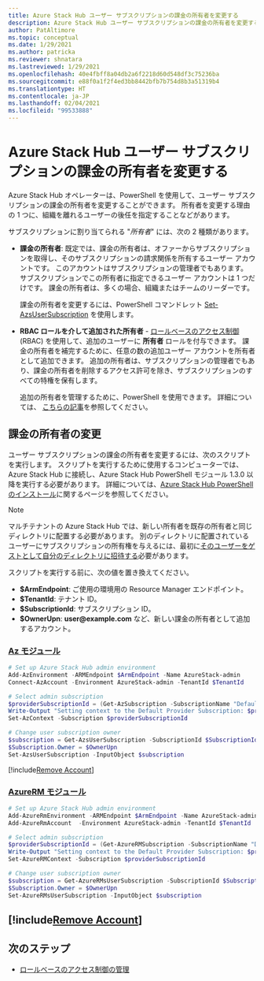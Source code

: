 ```yaml
---
title: Azure Stack Hub ユーザー サブスクリプションの課金の所有者を変更する
description: Azure Stack Hub ユーザー サブスクリプションの課金の所有者を変更する方法について学習します。
author: PatAltimore
ms.topic: conceptual
ms.date: 1/29/2021
ms.author: patricka
ms.reviewer: shnatara
ms.lastreviewed: 1/29/2021
ms.openlocfilehash: 40e4fbff8a04db2a6f2218d60d548df3c75236ba
ms.sourcegitcommit: e88f0a1f2f4ed3bb8442bfb7b754d8b3a51319b4
ms.translationtype: HT
ms.contentlocale: ja-JP
ms.lasthandoff: 02/04/2021
ms.locfileid: "99533888"
---
```

# <a name="change-the-billing-owner-for-an-azure-stack-hub-user-subscription"></a>Azure Stack Hub ユーザー サブスクリプションの課金の所有者を変更する

Azure Stack Hub オペレーターは、PowerShell を使用して、ユーザー サブスクリプションの課金の所有者を変更することができます。 所有者を変更する理由の 1 つに、組織を離れるユーザーの後任を指定することなどがあります。

サブスクリプションに割り当てられる "*所有者*" には、次の 2 種類があります。

- **課金の所有者**: 既定では、課金の所有者は、オファーからサブスクリプションを取得し、そのサブスクリプションの請求関係を所有するユーザー アカウントです。 このアカウントはサブスクリプションの管理者でもあります。 サブスクリプションでこの所有者に指定できるユーザー アカウントは 1 つだけです。 課金の所有者は、多くの場合、組織またはチームのリーダーです。

  課金の所有者を変更するには、PowerShell コマンドレット [Set-AzsUserSubscription](/powershell/module/azs.subscriptions.admin/set-azsusersubscription) を使用します。  

- **RBAC ロールを介して追加された所有者** - [ロールベースのアクセス制御](azure-stack-manage-permissions.md) (RBAC) を使用して、追加のユーザーに **所有者** ロールを付与できます。 課金の所有者を補完するために、任意の数の追加ユーザー アカウントを所有者として追加できます。 追加の所有者は、サブスクリプションの管理者でもあり、課金の所有者を削除するアクセス許可を除き、サブスクリプションのすべての特権を保有します。

  追加の所有者を管理するために、PowerShell を使用できます。 詳細については、 [こちらの記事](/azure/role-based-access-control/role-assignments-powershell)を参照してください。

## <a name="change-the-billing-owner"></a>課金の所有者の変更

ユーザー サブスクリプションの課金の所有者を変更するには、次のスクリプトを実行します。 スクリプトを実行するために使用するコンピューターでは、Azure Stack Hub に接続し、Azure Stack Hub PowerShell モジュール 1.3.0 以降を実行する必要があります。 詳細については、[Azure Stack Hub PowerShell のインストール](powershell-install-az-module.md)に関するページを参照してください。

>[!NOTE]
>マルチテナントの Azure Stack Hub では、新しい所有者を既存の所有者と同じディレクトリに配置する必要があります。 別のディレクトリに配置されているユーザーにサブスクリプションの所有権を与えるには、最初に[そのユーザーをゲストとして自分のディレクトリに招待する](/azure/active-directory/b2b/add-users-administrator)必要があります。

スクリプトを実行する前に、次の値を置き換えてください。

- **$ArmEndpoint**: ご使用の環境用の Resource Manager エンドポイント。
- **$TenantId**: テナント ID。
- **$SubscriptionId**: サブスクリプション ID。
- **$OwnerUpn**: **user\@example.com** など、新しい課金の所有者として追加するアカウント。

### <a name="az-modules"></a>[Az モジュール](#tab/az)

```powershell
# Set up Azure Stack Hub admin environment
Add-AzEnvironment -ARMEndpoint $ArmEndpoint -Name AzureStack-admin
Connect-AzAccount -Environment AzureStack-admin -TenantId $TenantId

# Select admin subscription
$providerSubscriptionId = (Get-AzSubscription -SubscriptionName "Default Provider Subscription").Id
Write-Output "Setting context to the Default Provider Subscription: $providerSubscriptionId"
Set-AzContext -Subscription $providerSubscriptionId

# Change user subscription owner
$subscription = Get-AzsUserSubscription -SubscriptionId $SubscriptionId
$Subscription.Owner = $OwnerUpn
Set-AzsUserSubscription -InputObject $subscription
```

[!include[Remove Account](../includes/remove-account-az.md)]

### <a name="azurerm-modules"></a>[AzureRM モジュール](#tab/azurerm)

```powershell
# Set up Azure Stack Hub admin environment
Add-AzureRmEnvironment -ARMEndpoint $ArmEndpoint -Name AzureStack-admin
Add-AzureRmAccount  -Environment AzureStack-admin -TenantId $TenantId

# Select admin subscription
$providerSubscriptionId = (Get-AzureRMSubscription -SubscriptionName "Default Provider Subscription").Id
Write-Output "Setting context to the Default Provider Subscription: $providerSubscriptionId"
Set-AzureRMContext -Subscription $providerSubscriptionId

# Change user subscription owner
$subscription = Get-AzureRMsUserSubscription -SubscriptionId $SubscriptionId
$Subscription.Owner = $OwnerUpn
Set-AzureRMsUserSubscription -InputObject $subscription
```
[!include[Remove Account](../includes/remove-account-azurerm.md)]
---




## <a name="next-steps"></a>次のステップ

- [ロールベースのアクセス制御の管理](azure-stack-manage-permissions.md)
